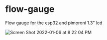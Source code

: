 # flow-gauge

Flow gauge for the esp32 and pimoroni 1.3" lcd 

![Screen Shot 2022-01-06 at 8 22 04 PM](https://user-images.githubusercontent.com/3915897/148486250-ce5d9cf4-0625-4ab3-a8c9-435c5d4575ea.png)
